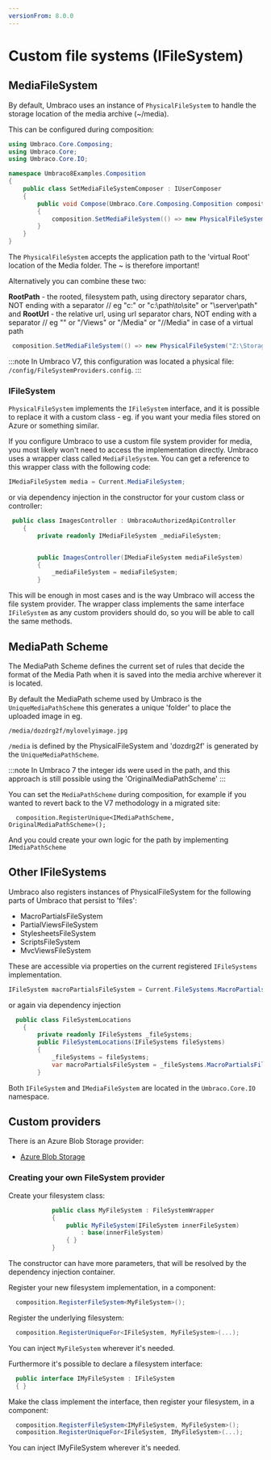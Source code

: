 ```yaml
---
versionFrom: 8.0.0
---
```


# Custom file systems (IFileSystem)

## MediaFileSystem
By default, Umbraco uses an instance of `PhysicalFileSystem` to handle the storage location of the media archive (~/media).

This can be configured during composition:

```csharp
using Umbraco.Core.Composing;
using Umbraco.Core;
using Umbraco.Core.IO;

namespace Umbraco8Examples.Composition
{
    public class SetMediaFileSystemComposer : IUserComposer
    {
        public void Compose(Umbraco.Core.Composing.Composition composition)
        {
            composition.SetMediaFileSystem(() => new PhysicalFileSystem("~/custommediafolder"));
        }
    }
}
```
The `PhysicalFileSystem` accepts the application path to the 'virtual Root' location of the Media folder. The ~ is therefore important!

Alternatively you can combine these two:

**RootPath** - the rooted, filesystem path, using directory separator chars, NOT ending with a separator // eg "c:" or "c:\path\to\site" or "\\server\path"
and **RootUrl** - the relative url, using url separator chars, NOT ending with a separator // eg "" or "/Views" or "/Media" or "/<vpath>/Media" in case of a virtual path

```csharp
 composition.SetMediaFileSystem(() => new PhysicalFileSystem("Z:\Storage\UmbracoMedia","http://media.example.com/media" ));
```
:::note
In Umbraco V7, this configuration was located a physical file: `/config/FileSystemProviders.config`.
:::

### IFileSystem

`PhysicalFileSystem` implements the `IFileSystem` interface, and it is possible to replace it with a custom class - eg. if you want your media files stored on Azure or something similar.

If you configure Umbraco to use a custom file system provider for media, you most likely won't need to access the implementation directly. Umbraco uses a wrapper class called `MediaFileSystem`. You can get a reference to this wrapper class with the following code:

```csharp
IMediaFileSystem media = Current.MediaFileSystem;
```
or via dependency injection in the constructor for your custom class or controller:
```csharp
 public class ImagesController : UmbracoAuthorizedApiController
    {
        private readonly IMediaFileSystem _mediaFileSystem;


        public ImagesController(IMediaFileSystem mediaFileSystem)
        {
            _mediaFileSystem = mediaFileSystem;
        }
```

This will be enough in most cases and is the way Umbraco will access the file system provider. The wrapper class implements the same interface `IFileSystem` as any custom providers should do, so you will be able to call the same methods.

## MediaPath Scheme

The MediaPath Scheme defines the current set of rules that decide the format of the Media Path when it is saved into the media archive wherever it is located.

By default the MediaPath scheme used by Umbraco is the `UniqueMediaPathScheme` this generates a unique 'folder' to place the uploaded image in eg.

`/media/dozdrg2f/mylovelyimage.jpg`

`/media` is defined by the PhysicalFileSystem and 'dozdrg2f' is generated by the `UniqueMediaPathScheme`.

:::note
In Umbraco 7 the integer ids were used in the path, and this approach is still possible using the 'OriginalMediaPathScheme'
:::

You can set the `MediaPathScheme` during composition, for example if you wanted to revert back to the V7 methodology in a migrated site:
```
  composition.RegisterUnique<IMediaPathScheme, OriginalMediaPathScheme>();
```

And you could create your own logic for the path by implementing `IMediaPathScheme`

## Other IFileSystems

Umbraco also registers instances of PhysicalFileSystem for the following parts of Umbraco that persist to 'files':

- MacroPartialsFileSystem
- PartialViewsFileSystem
- StylesheetsFileSystem
- ScriptsFileSystem
- MvcViewsFileSystem 

These are accessible via properties on the current registered `IFileSystems` implementation.

```csharp
IFileSystem macroPartialsFileSystem = Current.FileSystems.MacroPartialsFileSystem;
```
or again via dependency injection

```csharp
  public class FileSystemLocations 
    {
        private readonly IFileSystems _fileSystems;
        public FileSystemLocations(IFileSystems fileSystems)
        {
            _fileSystems = fileSystems;
            var macroPartialsFileSystem = _fileSystems.MacroPartialsFileSystem;
        }        
```

Both `IFileSystem` and `IMediaFileSystem` are located in the `Umbraco.Core.IO` namespace.

## Custom providers

There is an Azure Blob Storage provider:

* [Azure Blob Storage](Azure-Blob-Storage/)

### Creating your own FileSystem provider
Create your filesystem class:
```csharp
            public class MyFileSystem : FileSystemWrapper
            {
                public MyFileSystem(IFileSystem innerFileSystem)
                    : base(innerFileSystem)
                { }
            }
```
The constructor can have more parameters, that will be resolved by the dependency injection container.

Register your new filesystem implementation, in a component:
```csharp
  composition.RegisterFileSystem<MyFileSystem>();
```
Register the underlying filesystem:
```csharp
  composition.RegisterUniqueFor<IFileSystem, MyFileSystem>(...);
```
You can inject `MyFileSystem` wherever it's needed.

Furthermore it's possible to declare a filesystem interface:
```csharp
  public interface IMyFileSystem : IFileSystem
  { }
```
Make the class implement the interface, then
register your filesystem, in a component:
```csharp
  composition.RegisterFileSystem<IMyFileSystem, MyFileSystem>();
  composition.RegisterUniqueFor<IFileSystem, IMyFileSystem>(...);
```
You can inject IMyFileSystem wherever it's needed.



